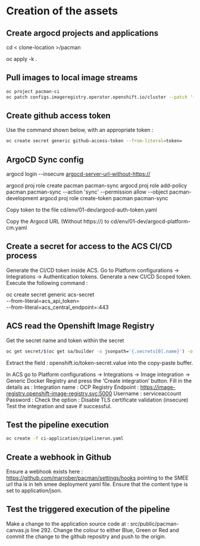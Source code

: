 # Creation of the assets

## Create argocd projects and applications

cd < clone-location >/pacman

oc apply -k .

## Pull images to local image streams

````bash
oc project pacman-ci
oc patch configs.imageregistry.operator.openshift.io/cluster --patch '{"spec":{"defaultRoute":true}}' --type=merge
````

## Create github access token

Use the command shown below, with an appropriate token :

````bash
oc create secret generic github-access-token --from-literal=token=
````
## ArgoCD Sync config

argocd login --insecure <argocd-server-url-without-https://>

argocd proj role create pacman pacman-sync
argocd proj role add-policy pacman pacman-sync --action 'sync' --permission allow --object pacman-development
argocd proj role create-token pacman pacman-sync

Copy token to the file cd/env/01-dev/argocd-auth-token.yaml

Copy the Argocd URL (Without  https://) to cd/env/01-dev/argocd-platform-cm.yaml

## Create a secret for access to the ACS CI/CD process

Generate the CI/CD token inside ACS. Go to Platform configurations -> Integrations -> Authentication tokens.
Generate a new CI/CD Scoped token.
Execute the following command :

oc create secret generic acs-secret \
--from-literal=acs_api_token=<token from above step> \
--from-literal=acs_central_endpoint=<url-for-rhacs-server>:443

## ACS read the Openshift Image Registry

Get the secret name and token within the secret

````bash
oc get secret/$(oc get sa/builder -o jsonpath='{.secrets[0].name}') -o jsonpath='{.metadata.annotations}' | jq '."openshift.io/token-secret.value"' 
````

Extract the field : openshift.io/token-secret.value into the copy-paste buffer.

In ACS go to Platform configurations -> Integrations -> Image integration -> Generic Docker Registry and press the ‘Create integration’ button.
Fill in the details as :
	Integration name : OCP Registry
	Endpoint : https://image-registry.openshift-image-registry.svc:5000
	Username : serviceaccount
	Password : <as copied from the secret previously>
	Check the option : Disable TLS certificate validation (insecure)
Test the integration and save if successful.

## Test the pipeline execution

````bash
oc create -f ci-application/pipelinerun.yaml 
````

## Create a webhook in Github

Ensure a webhook exists here : https://github.com/marrober/pacman/settings/hooks pointing to the SMEE url tha is in teh smee deployment yaml file. Ensure that the content type is set to application/json.

## Test the triggered execution of the pipeline

Make a change to the application source code at : src/public/pacman-canvas.js line 292. Change the colour to either Blue, Green or Red and commit the change to the github repositry and push to the origin.





